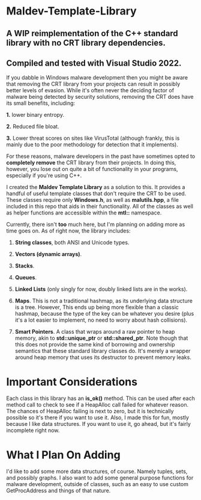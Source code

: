 # Maldev-Template-Library
## A WIP reimplementation of the C++ standard library with no CRT library dependencies.
## Compiled and tested with Visual Studio 2022.

If you dabble in Windows malware development then you might be aware that removing the CRT 
library from your projects can result in possibly better levels of evasion.
While it's often never the deciding factor of malware being detected by security solutions,
removing the CRT does have its small benefits, including:

  **1.** lower binary entropy.

  **2.** Reduced file bloat.

  **3.** Lower threat scores on sites like VirusTotal (although frankly, this is
          mainly due to the poor methodology for detection that it implements).

For these reasons, malware developers in the past have sometimes opted to **completely remove** the CRT library
from their projects. In doing this, however, you lose out on quite a bit of functionality in your programs, especially if
you're using C++. 

I created the **Maldev Template Library** as a solution to this. It provides a handful of useful template classes that don't require the
CRT to be used. These classes require only **Windows.h**, as well as **malutils.hpp**, a file included in this repo that aids in their
functionality. All of the classes as well as helper functions are accessible within the **mtl::** namespace.

Currently, there isn't **too** much here, but I'm planning on adding more
as time goes on. As of right now, the library includes:

  1. **String classes**, both ANSI and Unicode types.
  
  2. **Vectors (dynamic arrays)**.
  
  3. **Stacks**.
  
  4. **Queues**.
  
  5. **Linked Lists** (only singly for now, doubly linked lists are in the works).
  
  6. **Maps**. This is not a traditional hashmap, as its underlying data structure is a tree. However,
      This ends up being more flexible than a classic hashmap, because the type of the key can be
      whatever you desire (plus it's a lot easier to implement, no need to worry about hash collisions).
  
  7. **Smart Pointers**. A class that wraps around a raw pointer to heap memory, akin to **std::unique_ptr** or
      **std::shared_ptr**. Note though that this does not provide the same kind of borrowing and ownership semantics that
      these standard library classes do. It's merely a wrapper around heap memory that uses its destructor to prevent memory leaks.

# Important Considerations
Each class in this library has an **is_ok()** method. This can be used after each method call to check to see if a HeapAlloc call failed for
whatever reason. The chances of HeapAlloc failing is next to zero, but it is technically possible so it's there if you want to use it.
Also, I made this for fun, mostly because I like data structures. If you want to use it, go ahead, but it's fairly incomplete right now.

# What I Plan On Adding
I'd like to add some more data structures, of course. Namely tuples, sets, and possibly graphs. I also want to add some general purpose functions
for malware development, outside of classes, such as an easy to use custom GetProcAddress and things of that nature.
